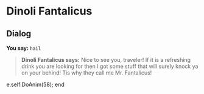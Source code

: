 # Dinoli Fantalicus


## Dialog

**You say:** `hail`



>**Dinoli Fantalicus says:** Nice to see you, traveler! If it is a refreshing drink you are looking for then I got some stuff that will surely knock ya on your behind! Tis why they call me Mr. Fantalicus!


e.self:DoAnim(58);
end
